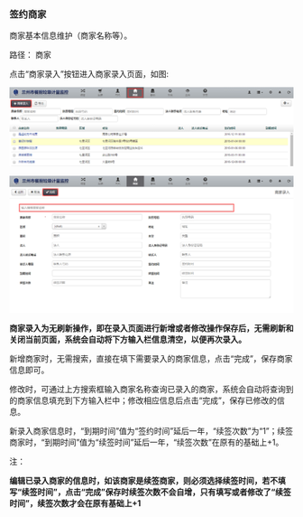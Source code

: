 ### 签约商家

商家基本信息维护（商家名称等）。

路径： 商家

点击“商家录入”按钮进入商家录入页面，如图:

![签约商家](..\images\签约商家1.png)

![签约商家](..\images\签约商家2.png)

**商家录入为无刷新操作，即在录入页面进行新增或者修改操作保存后，无需刷新和关闭当前页面，系统会自动将下方输入栏信息清空，以便再次录入。**

新增商家时，无需搜索，直接在填下需要录入的商家信息，点击“完成”，保存商家信息即可。

修改时，可通过上方搜索框输入商家名称查询已录入的商家，系统会自动将查询到的商家信息填充到下方输入栏中；修改相应信息后点击“完成”，保存已修改的信息。

新录入商家信息时，“到期时间”值为“签约时间”延后一年，“续签次数”为“1”；续签商家时，“到期时间”值为“续签时间”延后一年，“续签次数”在原有的基础上+1。

注：

**编辑已录入商家的信息时，如该商家是续签商家，则必须选择续签时间，若不填写“续签时间”，点击“完成”保存时续签次数不会自增，只有填写或者修改了“续签时间”，续签次数才会在原有基础上+1**
